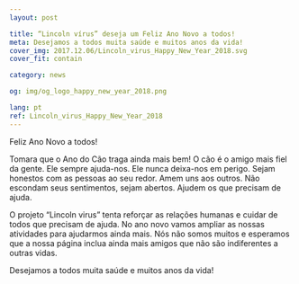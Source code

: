 ```yaml
---
layout: post

title: “Lincoln vírus” deseja um Feliz Ano Novo a todos!
meta: Desejamos a todos muita saúde e muitos anos da vida!
cover_img: 2017.12.06/Lincoln_virus_Happy_New_Year_2018.svg
cover_fit: contain

category: news

og: img/og_logo_happy_new_year_2018.png

lang: pt
ref: Lincoln_virus_Happy_New_Year_2018
---
```


Feliz Ano Novo a todos!

Tomara que o Ano do Cão traga ainda mais bem!
O cão é o amigo mais fiel da gente.
Ele sempre ajuda-nos.
Ele nunca deixa-nos em perigo.
Sejam honestos com as pessoas ao seu redor.
Amem uns aos outros.
Não escondam seus sentimentos, sejam abertos.
Ajudem os que precisam de ajuda.

O projeto “Lincoln virus” tenta reforçar as relações humanas e cuidar de todos que precisam de ajuda.
No ano novo vamos ampliar as nossas atividades para ajudarmos ainda mais.
Nós não somos muitos e esperamos que a nossa página inclua ainda mais amigos que não são indiferentes a outras vidas.

Desejamos a todos muita saúde e muitos anos da vida!

